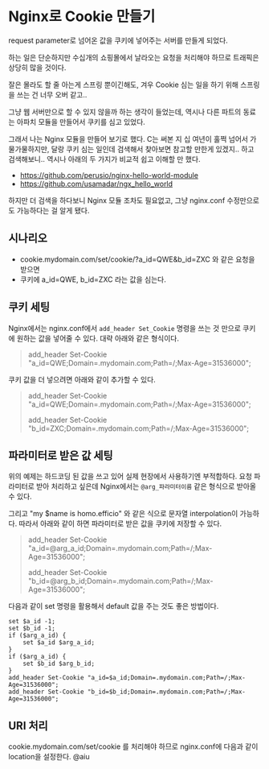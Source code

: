 # Nginx로 Cookie 만들기

request parameter로 넘어온 값을 쿠키에 넣어주는 서버를 만들게 되었다.

하는 일은 단순하지만 수십개의 쇼핑몰에서 날라오는 요청을 처리해야 하므로 트래픽은 상당히 많을 것이다.

잘은 몰라도 할 줄 아는게 스프링 뿐이긴해도, 겨우 Cookie 심는 일을 하기 위해  스프링을 쓰는 건 너무 오버 같고..

그냥 웹 서버만으로 할 수 있지 않을까 하는 생각이 들었는데, 역시나 다른 파트의 동료는 아파치 모듈을 만들어서 쿠키를 심고 있었다.

그래서 나는 Nginx 모듈을 만들어 보기로 했다. C는 써본 지 십 여년이 훌쩍 넘어서 가물가물하지만, 달랑 쿠키 심는 일인데 검색해서 찾아보면 참고할 만한게 있겠지.. 하고 검색해보니.. 역시나 아래의 두 가지가 비교적 쉽고 이해할 만 했다.

- https://github.com/perusio/nginx-hello-world-module
- https://github.com/usamadar/ngx_hello_world

하지만 더 검색을 하다보니 Nginx 모듈 조차도 필요없고, 그냥 nginx.conf 수정만으로도 가능하다는 걸 알게 됐다.

## 시나리오

- cookie.mydomain.com/set/cookie/?a_id=QWE&b_id=ZXC 와 같은 요청을 받으면
- 쿠키에 a_id=QWE, b_id=ZXC 라는 값을 심는다.

## 쿠키 세팅

Nginx에서는 nginx.conf에서 `add_header Set_Cookie` 명령을 쓰는 것 만으로 쿠키에 원하는 값을 넣어줄 수 있다. 대략 아래와 같은 형식이다.

>add_header Set-Cookie "a_id=QWE;Domain=.mydomain.com;Path=/;Max-Age=31536000";

쿠키 값을 더 넣으려면 아래와 같이 추가할 수 있다.

>add_header Set-Cookie "a_id=QWE;Domain=.mydomain.com;Path=/;Max-Age=31536000";
>
>add_header Set-Cookie "b_id=ZXC;Domain=.mydomain.com;Path=/;Max-Age=31536000";

## 파라미터로 받은 값 세팅

위의 예제는 하드코딩 된 값을 쓰고 있어 실제 현장에서 사용하기엔 부적합하다. 요청 파라미터로 받아 처리하고 싶은데 Nginx에서는 `@arg_파라미터이름` 같은 형식으로 받아올 수 있다.

그리고 "my $name is homo.efficio" 와 같은 식으로 문자열 interpolation이 가능하다. 따라서 아래와 같이 하면 파라미터로 받은 값을 쿠키에 저장할 수 있다.

>add_header Set-Cookie "a_id=@arg_a_id;Domain=.mydomain.com;Path=/;Max-Age=31536000";
>
>add_header Set-Cookie "b_id=@arg_b_id;Domain=.mydomain.com;Path=/;Max-Age=31536000";

다음과 같이 set 명령을 활용해서 default 값을 주는 것도 좋은 방법이다.

```
set $a_id -1;
set $b_id -1;
if ($arg_a_id) {
    set $a_id $arg_a_id;
}
if ($arg_a_id) {
    set $b_id $arg_b_id;
}
add_header Set-Cookie "a_id=$a_id;Domain=.mydomain.com;Path=/;Max-Age=31536000";
add_header Set-Cookie "b_id=$b_id;Domain=.mydomain.com;Path=/;Max-Age=31536000";
```

## URI 처리

cookie.mydomain.com/set/cookie 를 처리해야 하므로 nginx.conf에 다음과 같이 location을 설정한다.
@aiu
